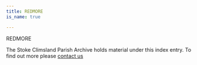 ```yaml
---
title: REDMORE
is_name: true

---
```


REDMORE


The Stoke Climsland Parish Archive holds material under this index entry. To find out more please [contact us](/contact/)
